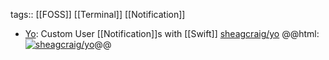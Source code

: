 tags:: [[FOSS]] [[Terminal]] [[Notification]]

- [Yo](https://github.com/sheagcraig/yo): Custom User [[Notification]]s with [[Swift]]
  [sheagcraig/yo](https://github.com/sheagcraig/yo)
  @@html: <a href="https://github.com/sheagcraig/yo/"><img src="https://github-readme-stats-astronomer.vercel.app/api/pin/?username=sheagcraig&repo=yo&theme=tokyonight" alt="sheagcraig/yo"/></a>@@